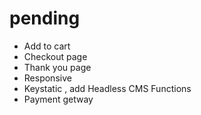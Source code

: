 # pending

- Add to cart
- Checkout page
- Thank you page
- Responsive
- Keystatic , add Headless CMS Functions
- Payment getway